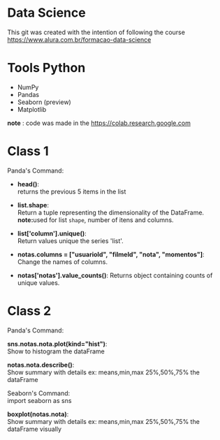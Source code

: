 # Data Science

This git was created with the intention of following the course
https://www.alura.com.br/formacao-data-science

 # Tools Python
- NumPy
- Pandas
- Seaborn (preview)
- Matplotlib 

**note** :
 code was made in the https://colab.research.google.com

# Class 1

Panda's Command:
 
- <b>head()</b>:<br>
returns the previous 5 items in the list
 
- <b>list.shape</b>:<br>
 Return a tuple representing the dimensionality of the DataFrame.<br>
 <b>note:</b>used for list `shape`,  number of itens and columns.
 
 - <b>list['column'].unique()</b>: <br>
 Return values unique the series 'list'.

 - <b>notas.columns = ["usuarioId", "filmeId", "nota", "momentos"]</b>:<br>
  Change the names of columns.

 - <b>notas['notas'].value_counts()</b>:
 Returns object containing counts of unique values.


# Class 2

Panda's Command:

<b>sns.notas.nota.plot(kind="hist")</b>:<br>
Show to histogram the dataFrame

<b>notas.nota.describe()</b>:<br>
Show summary with details ex: means,min,max 25%,50%,75% the dataFrame

Seaborn's Command:<br>
import seaborn as sns

<b>boxplot(notas.nota)</b>:
<br>Show summary with details ex: means,min,max 25%,50%,75% the dataFrame visually
